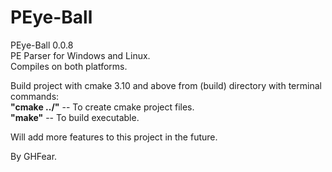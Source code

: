 # PEye-Ball

PEye-Ball 0.0.8<br>
PE Parser for Windows and Linux.<br>
Compiles on both platforms.<br>

Build project with cmake 3.10 and above from (build) directory with terminal commands:<br>
**"cmake ../"**    -- To create cmake project files.<br>
**"make"**         -- To build executable.<br>

Will add more features to this project in the future.<br>

By GHFear.
